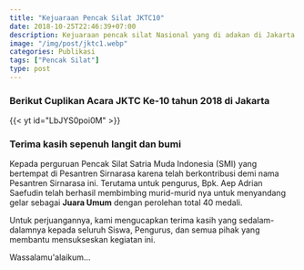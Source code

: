 ```yaml
---
title: "Kejuaraan Pencak Silat JKTC10"
date: 2018-10-25T22:46:39+07:00
description: Kejuaraan pencak silat Nasional yang di adakan di Jakarta atau biasa di sebut JKTC yang ke 10 dilaksanakan pada bukan Oktober 2018.
image: "/img/post/jktc1.webp"
categories: Publikasi
tags: ["Pencak Silat"]
type: post
---
```


### Berikut Cuplikan Acara JKTC Ke-10 tahun 2018 di Jakarta

{{< yt id="LbJYS0poi0M" >}}

### Terima kasih sepenuh langit dan bumi

Kepada perguruan Pencak Silat Satria Muda Indonesia (SMI) yang bertempat di Pesantren Sirnarasa karena telah berkontribusi demi nama Pesantren Sirnarasa ini.
Terutama untuk pengurus, Bpk. Aep Adrian Saefudin telah berhasil membimbing murid-murid nya untuk menyandang gelar sebagai **Juara Umum** dengan perolehan total 40 medali.

Untuk perjuangannya, kami mengucapkan terima kasih yang sedalam-dalamnya kepada seluruh Siswa, Pengurus, dan semua pihak yang membantu mensukseskan kegiatan ini.

Wassalamu'alaikum...